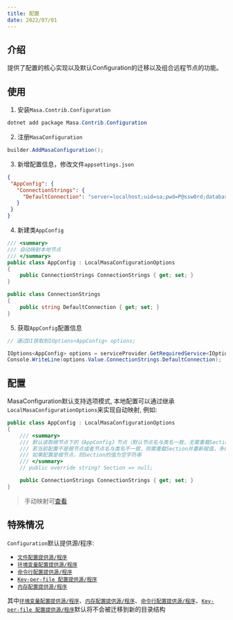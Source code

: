 ```yaml
---
title: 配置
date: 2022/07/01
---
```


## 介绍

提供了配置的核心实现以及默认Configuration的迁移以及组合远程节点的功能。

## 使用

1. 安装`Masa.Contrib.Configuration`

``` powershell
dotnet add package Masa.Contrib.Configuration
```

2. 注册`MasaConfiguration`

``` C#
builder.AddMasaConfiguration();
```

3. 新增配置信息，修改文件`appsettings.json`

 ``` json
{
  "AppConfig": {
    "ConnectionStrings": {
      "DefaultConnection": "server=localhost;uid=sa;pwd=P@ssw0rd;database=identity"
    }
  }
}
```

4. 新建类`AppConfig`

``` C#
/// <summary>
/// 自动映射本地节点
/// </summary>
public class AppConfig : LocalMasaConfigurationOptions
{
    public ConnectionStrings ConnectionStrings { get; set; }
}

public class ConnectionStrings
{
    public string DefaultConnection { get; set; }
}
```

5. 获取`AppConfig`配置信息

``` C#
// 通过DI获取到IOptions<AppConfig> options;

IOptions<AppConfig> options = serviceProvider.GetRequiredService<IOptions<AppConfig>>(); 
Console.WriteLine(options.Value.ConnectionStrings.DefaultConnection);
```

## 配置

MasaConfiguration默认支持选项模式, 本地配置可以通过继承`LocalMasaConfigurationOptions`来实现自动映射, 例如:

``` C#
public class AppConfig : LocalMasaConfigurationOptions
{
    /// <summary>
    /// 默认读取根节点下的《AppConfig》节点（默认节点名与类名一致，无需重载Section）
    /// 若当前配置不是根节点或者节点名与类名不一致，则需重载Section并重新赋值，多级节点以:分割
    /// 如果配置是根节点，则Section的值为空字符串
    /// </summary>
    // public override string? Section => null;

    public ConnectionStrings ConnectionStrings { get; set; }
}
```

> 手动映射可[查看](../../building-blocks/configuration/index.md#手动映射)

## 特殊情况

`Configuration`默认提供源/程序:

* [`文件配置提供源/程序`](https://learn.microsoft.com/zh-cn/dotnet/core/extensions/configuration-providers#file-configuration-provider)
* [`环境变量配置提供源/程序`](https://learn.microsoft.com/zh-cn/dotnet/core/extensions/configuration-providers#environment-variable-configuration-provider)
* [`命令行配置提供源/程序`](https://learn.microsoft.com/zh-cn/dotnet/core/extensions/configuration-providers#command-line-configuration-provider)
* [`Key-per-file 配置提供源/程序`](https://learn.microsoft.com/zh-cn/dotnet/core/extensions/configuration-providers#key-per-file-configuration-provider)
* [`内存配置提供源/程序`](https://learn.microsoft.com/zh-cn/dotnet/core/extensions/configuration-providers#memory-configuration-provider)

其中[`环境变量配置提供源/程序`](https://learn.microsoft.com/zh-cn/dotnet/core/extensions/configuration-providers#environment-variable-configuration-provider)、[`内存配置提供源/程序`](https://learn.microsoft.com/zh-cn/dotnet/core/extensions/configuration-providers#memory-configuration-provider)、[`命令行配置提供源/程序`](https://learn.microsoft.com/zh-cn/dotnet/core/extensions/configuration-providers#command-line-configuration-provider)、[`Key-per-file 配置提供源/程序`](https://learn.microsoft.com/zh-cn/dotnet/core/extensions/configuration-providers#key-per-file-configuration-provider)默认将不会被迁移到新的目录结构